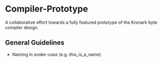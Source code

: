 # Compiler-Prototype
A collaborative effort towards a fully featured prototype of the Kronark byte compiler design.

## General Guidelines
- Naming in *snake-case* (e.g. this_is_a_name)